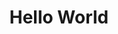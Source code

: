 ---
ee_id: '149'
site: '1'
type: '2'
url: 2010-081-hello-world
title: Hello World
year: '2010'
display_year: '2010'
medium: powder coated CNC bent stainless steel
dims: 34 5/16 x 4 1/4 x 5
pitch:
ps:
live_url:
related:
youtube:
related_code: https://github.com/coryarcangel/Desktop-Wireform
imgs: hello-world-2010-081-full-database-ropac.jpg
subheading:
download:
add_credit:
add_credits:
commission:
layout: things-i-made
---